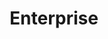 ---
title: Enterprise
slug: enterprise
type: iOS & Back-end Development
imageName: mockup_enterprise.png
heroFeaturedimage: mockup_enterprise.png
heroBgImage: bg_top_enterprise.jpg
fullImages: ['Enterpriseforlandingpage.jpg','Enterprise.jpeg']
imageAlt: Image showing Enterprise app on mobile device
companyLogo: sym-enterprise-logo.png
featureBlockProjectDesc: A health and wellness solution serving both companies and individuals, hubbub encourages better fitness by rewarding employees for consistently participating in a variety of healthy activities.
companyBlurb: ['Enterprise','Enterprise believes in strengthening communities, treating customers like family, and rewarding hard work. With a massive network of locations, Enterprise is one of the leading transportation solutions providers. They offer car, truck and motorcycle rentals, as well as car sharing and car sales. With a presence in over 30 countries, they have more than 7,200 locations with a shared goal of fostering innovation, advancing research and testing market-driven solutions.']
bigPicture: ['Managing a fleet of vehicles requires expertise that many businesses don’t have. Enterprise Fleet Management, an affiliate of Enterprise, provides fleet management services for over 1.5 million fleet cars, trucks and vans in the USA and Canada.  It now offers an app that helps their clients better manage their fleets, improve productivity, drive down costs, and stay up-to-date on vehicle maintenance and technology for managing commercial vehicles.','Fleet managers are very dispersed across the U.S. and Canada working out of 55 regional locations and a national network of over 65,000 commercial fleet centers. The app provides all sorts of information enabling fleet managers to consistently get their jobs done right at any time or place']
whyAppstem: ['When Enterprise Fleet Management’s VP of IT created their RPF for the app he knew they needed a mobile partner with robust experience in design and development and back-end database integration. Appstem won the job over 6 other companies due to the team’s deep experience in mobile apps and the strong design team’s ability to deliver a clean, easy-to-use UI. Additionally, Appstem was able to provide an ongoing long-term process for updating and improving the app as needed, for years to come.']
challenges: ['It was important to make sure all information was accessible as possible at any given time for managers who might not be accustomed to using an app on the job. This required a slick and easy-to-use interface capable of delivering a wide range of information, from tracking mileage, finding local gas stations, oil change locations, service records, to completing an accident report along with pictures of the accident and damage reports. Enterprise was able to make their fleet managers more accountable and productive through the app. Details? NEED additional info if you have it.']
devFeatures: []
videos: []
developmentText: []
wireframeImages: []
interactions: []
---